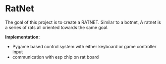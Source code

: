 # RatNet

The goal of this project is to create a RATNET. Similar to a botnet, A ratnet is a series of rats all oriented towards the same goal. 

**Implementation:**
+ Pygame based control system with either keyboard or game controller input
+ communication with esp chip on rat board
